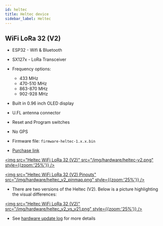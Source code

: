 ```yaml
---
id: heltec
title: Heltec device
sidebar_label: Heltec
---
```


## WiFi LoRa 32 (V2)

- ESP32 - Wifi & Bluetooth
- SX127x - LoRa Transceiver
- Frequency options:
  - 433 MHz
  - 470-510 MHz
  - 863-870 MHz
  - 902-928 MHz
- Built in 0.96 inch OLED display
- U.FL antenna connector
- Reset and Program switches
- No GPS

- Firmware file: `firmware-heltec-1.x.x.bin`
- [Purchase link](https://heltec.org/project/wifi-lora-32/)

[<img src="Heltec WiFi LoRa 32 (V2)" src="/img/hardware/heltec-v2.png" style={{zoom:'25%'}} />](/img/hardware/heltec-v2.png)

[<img src="Heltec WiFi LoRa 32 (V2) Pinouts" src="/img/hardware/heltec_v2_pinmap.png" style={{zoom:'25%'}} />](/img/hardware/heltec_v2_pinmap.png)

- There are two versions of the Heltec (V2). Below is a picture highlighting the visual differences:

[<img src="Heltec WiFi LoRa 32 (V2)" src="/img/hardware/heltec_v2_vs_v21.png" style={{zoom:'25%'}} />](/img/hardware/heltec_v2_vs_v21.png)

- See [hardware update log](https://heltec-automation-docs.readthedocs.io/en/latest/esp32/wifi_lora_32/hardware_update_log.html) for more details
